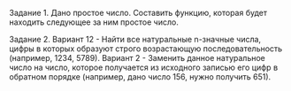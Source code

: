 Задание 1. Дано простое число. Составить функцию, которая будет находить следующее за ним простое число.

Задание 2. Вариант 12 - Найти все натуральные n-значные числа, цифры в которых образуют строго возрастающую
последовательность (например, 1234, 5789). Вариант 2 - Заменить данное натуральное число на число, которое получается из исходного записью его цифр в
обратном порядке (например, дано число 156, нужно получить 651).
